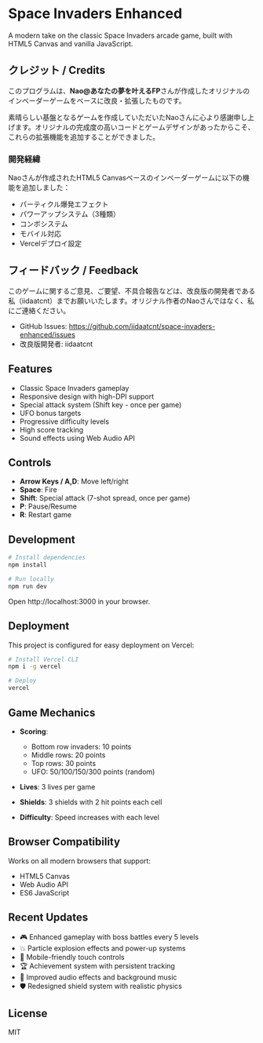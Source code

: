 # Space Invaders Enhanced

A modern take on the classic Space Invaders arcade game, built with HTML5 Canvas and vanilla JavaScript.

## クレジット / Credits

このプログラムは、**Nao@あなたの夢を叶えるFP**さんが作成したオリジナルのインベーダーゲームをベースに改良・拡張したものです。

素晴らしい基盤となるゲームを作成していただいたNaoさんに心より感謝申し上げます。オリジナルの完成度の高いコードとゲームデザインがあったからこそ、これらの拡張機能を追加することができました。

### 開発経緯

Naoさんが作成されたHTML5 Canvasベースのインベーダーゲームに以下の機能を追加しました：
- パーティクル爆発エフェクト
- パワーアップシステム（3種類）
- コンボシステム
- モバイル対応
- Vercelデプロイ設定

## フィードバック / Feedback

このゲームに関するご意見、ご要望、不具合報告などは、改良版の開発者である私（iidaatcnt）までお願いいたします。オリジナル作者のNaoさんではなく、私にご連絡ください。

- GitHub Issues: https://github.com/iidaatcnt/space-invaders-enhanced/issues
- 改良版開発者: iidaatcnt

## Features

- Classic Space Invaders gameplay
- Responsive design with high-DPI support
- Special attack system (Shift key - once per game)
- UFO bonus targets
- Progressive difficulty levels
- High score tracking
- Sound effects using Web Audio API

## Controls

- **Arrow Keys / A,D**: Move left/right
- **Space**: Fire
- **Shift**: Special attack (7-shot spread, once per game)
- **P**: Pause/Resume
- **R**: Restart game

## Development

```bash
# Install dependencies
npm install

# Run locally
npm run dev
```

Open http://localhost:3000 in your browser.

## Deployment

This project is configured for easy deployment on Vercel:

```bash
# Install Vercel CLI
npm i -g vercel

# Deploy
vercel
```

## Game Mechanics

- **Scoring**: 
  - Bottom row invaders: 10 points
  - Middle rows: 20 points  
  - Top rows: 30 points
  - UFO: 50/100/150/300 points (random)

- **Lives**: 3 lives per game
- **Shields**: 3 shields with 2 hit points each cell
- **Difficulty**: Speed increases with each level

## Browser Compatibility

Works on all modern browsers that support:
- HTML5 Canvas
- Web Audio API
- ES6 JavaScript

## Recent Updates

- 🎮 Enhanced gameplay with boss battles every 5 levels
- 💥 Particle explosion effects and power-up systems  
- 📱 Mobile-friendly touch controls
- 🏆 Achievement system with persistent tracking
- 🎵 Improved audio effects and background music
- 🛡️ Redesigned shield system with realistic physics

## License

MIT